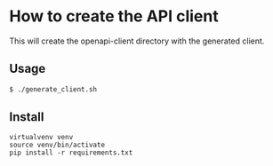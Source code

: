 # How to create the API client

This will create the openapi-client directory with the generated client.

## Usage

```bash
$ ./generate_client.sh
```

## Install 

    virtualvenv venv
    source venv/bin/activate
    pip install -r requirements.txt
